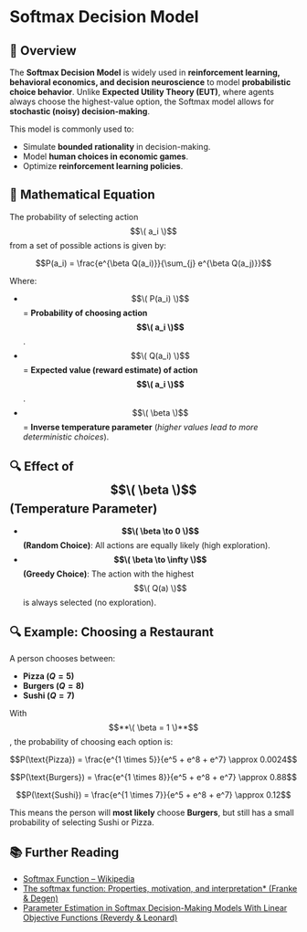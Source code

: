 # Softmax Decision Model

## 📌 Overview
The **Softmax Decision Model** is widely used in **reinforcement learning, behavioral economics, and decision neuroscience** to model **probabilistic choice behavior**. Unlike **Expected Utility Theory (EUT)**, where agents always choose the highest-value option, the Softmax model allows for **stochastic (noisy) decision-making**.

This model is commonly used to:
- Simulate **bounded rationality** in decision-making.
- Model **human choices in economic games**.
- Optimize **reinforcement learning policies**.

## 📖 Mathematical Equation
The probability of selecting action $$\( a_i \)$$ from a set of possible actions is given by:

$$P(a_i) = \frac{e^{\beta Q(a_i)}}{\sum_{j} e^{\beta Q(a_j)}}$$

Where:
- $$\( P(a_i) \)$$ = **Probability of choosing action $$\( a_i \)$$**.
- $$\( Q(a_i) \)$$ = **Expected value (reward estimate) of action $$\( a_i \)$$**.
- $$\( \beta \)$$ = **Inverse temperature parameter** (*higher values lead to more deterministic choices*).

## 🔍 Effect of $$\( \beta \)$$ (Temperature Parameter)
- **$$\( \beta \to 0 \)$$ (Random Choice)**: All actions are equally likely (high exploration).
- **$$\( \beta \to \infty \)$$ (Greedy Choice)**: The action with the highest $$\( Q(a) \)$$ is always selected (no exploration).

## 🔍 Example: Choosing a Restaurant
A person chooses between:
- **Pizza ($Q = 5$)**
- **Burgers ($Q = 8$)**
- **Sushi ($Q = 7$)**

With $$**\( \beta = 1 \)**$$, the probability of choosing each option is:

$$P(\text{Pizza}) = \frac{e^{1 \times 5}}{e^5 + e^8 + e^7} \approx 0.0024$$

$$P(\text{Burgers}) = \frac{e^{1 \times 8}}{e^5 + e^8 + e^7} \approx 0.88$$

$$P(\text{Sushi}) = \frac{e^{1 \times 7}}{e^5 + e^8 + e^7} \approx 0.12$$

This means the person will **most likely** choose **Burgers**, but still has a small probability of selecting Sushi or Pizza.

## 📚 Further Reading
- [Softmax Function – Wikipedia](https://en.wikipedia.org/wiki/Softmax_function)
- [The softmax function: Properties, motivation, and interpretation* (Franke & Degen)](https://alpslab.stanford.edu/papers/FrankeDegen_submitted.pdf)
- [Parameter Estimation in Softmax Decision-Making Models With Linear Objective Functions (Reverdy & Leonard)](https://arxiv.org/abs/1502.04635)
